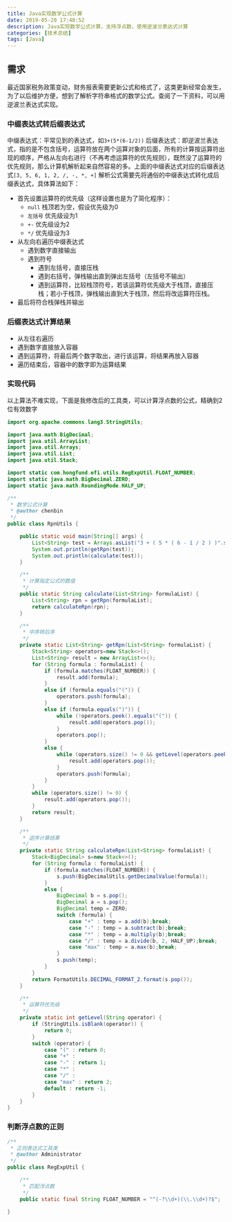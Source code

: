 ```yaml
---
title: Java实现数学公式计算
date: 2019-05-20 17:48:52
description: Java实现数学公式计算，支持浮点数，使用逆波兰表达式计算
categories: [技术总结]
tags: [Java]
---
```


## 需求
最近国家税务政策变动，财务报表需要更新公式和格式了，这类更新经常会发生，为了以后维护方便，想到了解析字符串格式的数学公式。查阅了一下资料，可以用逆波兰表达式实现。

### 中缀表达式转后缀表达式
中缀表达式：平常见到的表达式，如`3+(5*(6-1/2))`
后缀表达式：即逆波兰表达式，指的是不包含括号，运算符放在两个运算对象的后面，所有的计算按运算符出现的顺序，严格从左向右进行（不再考虑运算符的优先规则），既然没了运算符的优先规则，那么计算机解析起来自然容易的多。上面的中缀表达式对应的后缀表达式`[3, 5, 6, 1, 2, /, -, *, +]`
解析公式需要先将通俗的中缀表达式转化成后缀表达式，具体算法如下：

- 首先设置运算符的优先级（这样设置也是为了简化程序）： 
  - `null` 栈顶若为空，假设优先级为0
  - `左括号` 优先级设为1
  - `+-` 优先级设为2
  - `*/` 优先级设为3
- 从左向右遍历中缀表达式
  - 遇到数字直接输出
  - 遇到符号 
    - 遇到左括号，直接压栈
    - 遇到右括号，弹栈输出直到弹出左括号（左括号不输出）
    - 遇到运算符，比较栈顶符号，若该运算符优先级大于栈顶，直接压栈；若小于栈顶，弹栈输出直到大于栈顶，然后将改运算符压栈。
- 最后将符合栈弹栈并输出

### 后缀表达式计算结果
- 从左往右遍历
- 遇到数字直接放入容器
- 遇到运算符，将最后两个数字取出，进行该运算，将结果再放入容器
- 遍历结束后，容器中的数字即为运算结果

### 实现代码
以上算法不难实现，下面是我修改后的工具类，可以计算浮点数的公式，精确到2位有效数字
```java
import org.apache.commons.lang3.StringUtils;

import java.math.BigDecimal;
import java.util.ArrayList;
import java.util.Arrays;
import java.util.List;
import java.util.Stack;

import static com.hongfund.efi.utils.RegExpUtil.FLOAT_NUMBER;
import static java.math.BigDecimal.ZERO;
import static java.math.RoundingMode.HALF_UP;

/**
 * 数学公式计算
 * @author chenbin
 */
public class RpnUtils {

    public static void main(String[] args) {
        List<String> test = Arrays.asList("3 + ( 5 * ( 6 - 1 / 2 ) )".split(" "));
        System.out.println(getRpn(test));
        System.out.println(calculate(test));
    }

    /**
     * 计算指定公式的数值
     */
    public static String calculate(List<String> formulaList) {
        List<String> rpn = getRpn(formulaList);
        return calculateRpn(rpn);
    }

    /**
     * 中序转后序
     */
    private static List<String> getRpn(List<String> formulaList) {
        Stack<String> operators=new Stack<>();
        List<String> result = new ArrayList<>();
        for (String formula : formulaList) {
            if (formula.matches(FLOAT_NUMBER)) {
                result.add(formula);
            }
            else if (formula.equals("(")) {
                operators.push(formula);
            }
            else if (formula.equals(")")) {
                while (!operators.peek().equals("(")) {
                    result.add(operators.pop());
                }
                operators.pop();
            }
            else {
                while (operators.size() != 0 && getLevel(operators.peek()) >= getLevel(formula)) {
                    result.add(operators.pop());
                }
                operators.push(formula);
            }
        }
        while (operators.size() != 0) {
            result.add(operators.pop());
        }
        return result;
    }

    /**
     * 逆序计算结果
     */
    private static String calculateRpn(List<String> formulaList) {
        Stack<BigDecimal> s=new Stack<>();
        for (String formula : formulaList) {
            if (formula.matches(FLOAT_NUMBER)) {
                s.push(BigDecimalUtils.getDecimalValue(formula));
            }
            else {
                BigDecimal b = s.pop();
                BigDecimal a = s.pop();
                BigDecimal temp = ZERO;
                switch (formula) {
                    case "+" : temp = a.add(b);break;
                    case "-" : temp = a.subtract(b);break;
                    case "*" : temp = a.multiply(b);break;
                    case "/" : temp = a.divide(b, 2, HALF_UP);break;
                    case "max" : temp = a.max(b);break;
                }
                s.push(temp);
            }
        }
        return FormatUtils.DECIMAL_FORMAT_2.format(s.pop());
    }

    /**
     * 运算符优先级
     */
    private static int getLevel(String operator) {
        if (StringUtils.isBlank(operator)) {
            return 0;
        }
        switch (operator) {
            case "(" : return 0;
            case "+" :
            case "-" : return 1;
            case "*" :
            case "/" :
            case "max" : return 2;
            default : return -1;
        }
    }
}
```

### 判断浮点数的正则
```java
/**
 * 正则表达式工具类
 * @author Administrator
 */
public class RegExpUtil {

    /**
     * 匹配浮点数
     */
    public static final String FLOAT_NUMBER = "^(-?\\d+)(\\.\\d+)?$";

}
```